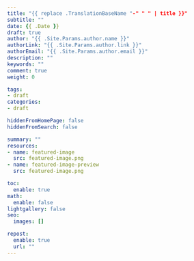 ```yaml
---
title: "{{ replace .TranslationBaseName "-" " " | title }}"
subtitle: ""
date: {{ .Date }}
draft: true
author: "{{ .Site.Params.author.name }}"
authorLink: "{{ .Site.Params.author.link }}"
authorEmail: "{{ .Site.Params.author.email }}"
description: ""
keywords: ""
comment: true
weight: 0

tags:
- draft
categories:
- draft

hiddenFromHomePage: false
hiddenFromSearch: false

summary: ""
resources:
- name: featured-image
  src: featured-image.png
- name: featured-image-preview
  src: featured-image.png

toc:
  enable: true
math:
  enable: false
lightgallery: false
seo:
  images: []

repost:
  enable: true
  url: ""
---
```


